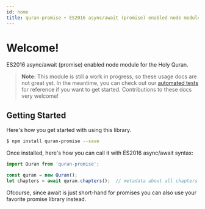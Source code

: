 ```yaml
---
id: home
title: quran-promise ∙ ES2016 async/await (promise) enabled node module for the Holy Quran.
---
```


# Welcome!

ES2016 async/await (promise) enabled node module for the Holy Quran.

> **Note:** This module is still a work in progress, so these usage docs are not great
> yet. In the meantime, you can check out our [automated tests](https://github.com/tjaffri/quran-promise/tree/master/test) 
> for reference if you want to get started. Contributions to these docs very welcome!

## Getting Started

Here's how you get started with using this library.

```bash
$ npm install quran-promise --save
```

Once installed, here's how you can call it with ES2016 async/await syntax:

```js
import Quran from 'quran-promise';

const quran = new Quran();
let chapters = await quran.chapters();  // metadata about all chapters (surahs)
```

Ofcourse, since await is just short-hand for promises you can also use your favorite promise library
instead.

